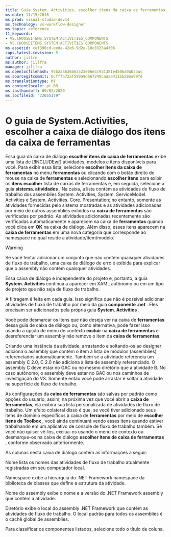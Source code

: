 ```yaml
---
title: Guia System. Activities, escolher itens da caixa de ferramentas | Microsoft Docs
ms.date: 11/15/2016
ms.prod: visual-studio-dev14
ms.technology: vs-workflow-designer
ms.topic: reference
f1_keywords:
- VS.CHOOSEITEMS.SYSTEM.ACTIVITIES_COMPONENTS
- VS.CHOOSEITEMS.SYSTEM.ACTIVITIES COMPONENTS
ms.assetid: cef390cd-eeda-42e6-9d2e-18c8325a4f06
caps.latest.revision: 5
author: jillre
ms.author: jillfra
manager: jillfra
ms.openlocfilehash: 95b2aa636b63523e06e3c931381e4506a0a03bac
ms.sourcegitcommit: 6cfffa72af599a9d667249caaaa411bb28ea69fd
ms.translationtype: MT
ms.contentlocale: pt-BR
ms.lasthandoff: 09/02/2020
ms.locfileid: "72655179"
---
```

# <a name="systemactivities-tab-choose-toolbox-items-dialog-box"></a>O guia de System.Activities, escolher a caixa de diálogo dos itens da caixa de ferramentas
Essa guia da caixa de diálogo **escolher itens de caixa de ferramentas** exibe uma lista de [!INCLUDE[wf](../includes/wf-md.md)] atividades, modelos e itens disponíveis para você. Para exibir essa lista, selecione **escolher itens da caixa de ferramentas** no menu **ferramentas** ou clicando com o botão direito do mouse na caixa de **ferramentas** e selecionando **escolher itens** para exibir os **itens escolher** lista de caixas de ferramentas e, em seguida, selecione a guia **sistema. atividades** . Na caixa, a lista contém as atividades de fluxo de trabalho dos assemblies System. Activities, System. ServiceModel. Activities e System. Activities. Core. Presentation; no entanto, somente as atividades fornecidas pelo sistema mostradas e as atividades adicionadas por meio de outros assemblies exibidos na **caixa de ferramentas** são verificadas por padrão. As atividades adicionadas recentemente são verificadas automaticamente e aparecem na caixa de **ferramentas** quando você clica em **OK** na caixa de diálogo. Além disso, esses itens aparecem na **caixa de ferramentas** em uma nova categoria que corresponde ao namespace no qual reside a atividade/item/modelo.

> [!WARNING]
> Se você tentar adicionar um conjunto que não contém quaisquer atividades de fluxo de trabalho, uma caixa de diálogo de erro é exibida para explicar que o assembly não contém quaisquer atividades.

 Essa caixa de diálogo é independente do projeto e, portanto, a guia **System. Activities** continua a aparecer em XAML autônomo ou em um tipo de projeto que não seja de fluxo de trabalho.

 A filtragem é feita em cada guia. Isso significa que não é possível adicionar atividades de fluxo de trabalho por meio da guia **componente .net** . Eles precisam ser adicionados pela própria guia **System. Activities** .

 Você pode desmarcar os itens que não deseja ver na caixa de **ferramentas** dessa guia de caixa de diálogo ou, como alternativa, pode fazer isso usando a opção de menu de contexto **excluir** na **caixa de ferramentas** e desreferenciar um assembly não remove o item da **caixa de ferramentas**.

 Criando uma instância da atividade, arrastando e soltando-os ao designer adiciona o assembly que contém o item à lista de módulos (assemblies) referenciados automaticamente. Também se a atividade referencia um assembly C 2.0, C 2.0 não adiciona à lista de assembly referenciado. O assembly C deve estar no GAC ou no mesmo diretório que a atividade B. No caso autônomo, o assembly deve estar no GAC ou nos caminhos de investigação do VS. Somente então você pode arrastar e soltar a atividade na superfície de fluxo de trabalho.

 As configurações da **caixa de ferramentas** são salvas por padrão como opções do usuário, assim, na próxima vez que você abrir a **caixa de ferramentas**, ela exibirá sua lista personalizada de atividades de fluxo de trabalho. Um efeito colateral disso é que, se você tiver adicionado seus itens de domínio específicos à caixa de **ferramentas** por meio de **escolher itens de Toolbox** , você ainda continuará vendo esses itens quando estiver trabalhando em um aplicativo de console de fluxo de trabalho também. Se você não quiser vê-los, exclua-os usando o menu de contexto ou desmarque-os na caixa de diálogo **escolher itens de caixa de ferramentas** , conforme observado anteriormente.

 As colunas nesta caixa de diálogo contém as informações a seguir:

 Nome lista os nomes das atividades de fluxo de trabalho atualmente registradas em seu computador local.

 Namespace exibe a hierarquia do .NET Framework namespace da biblioteca de classes que define a estrutura da atividade.

 Nome do assembly exibe o nome e a versão do .NET Framework assembly que contém a atividade.

 Diretório exibe o local do assembly .NET Framework que contém as atividades de fluxo de trabalho. O local padrão para todos os assemblies é o cachê global de assemblies.

 Para classificar os componentes listados, selecione todo o título de coluna.